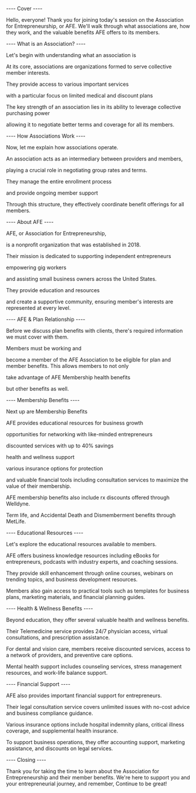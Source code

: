 ---- Cover ----

Hello, everyone! Thank you for joining today's session on the Association for Entrepreneurship, or AFE. We'll walk through what associations are, how they work, and the valuable benefits AFE offers to its members.

---- What is an Association? ----

Let's begin with understanding what an association is 

At its core, associations are organizations formed to serve collective member interests. 

They provide access to various important services 

with a particular focus on limited medical and discount plans

The key strength of an association lies in its ability to leverage collective purchasing power 

allowing it to negotiate better terms and coverage for all its members.

---- How Associations Work ----

Now, let me explain how associations operate. 

An association acts as an intermediary between providers and members, 

playing a crucial role in negotiating group rates and terms. 

They manage the entire enrollment process 

and provide ongoing member support 

Through this structure, they effectively coordinate benefit offerings for all members.

---- About AFE ----

AFE, or Association for Entrepreneurship, 

is a nonprofit organization that was established in 2018. 

Their mission is dedicated to supporting independent entrepreneurs 

empowering gig workers 

and assisting small business owners across the United States. 

They provide education and resources 

and create a supportive community, ensuring member's interests are represented at every level.

---- AFE & Plan Relationship ----

Before we discuss plan benefits with clients, there's required information we must cover with them.

Members must be working and

become a member of the AFE Association to be eligible for plan and member benefits. This allows members to not only 

take advantage of AFE Membership health benefits 

but other benefits as well. 

---- Membership Benefits ----

Next up are Membership Benefits

AFE provides educational resources for business growth 

opportunities for networking with like-minded entrepreneurs 

discounted services with up to 40% savings 

health and wellness support 

various insurance options for protection 

and valuable financial tools including consultation services to maximize the value of their membership.

AFE membership benefits also include rx discounts offered through Welldyne. 

Term life, and Accidental Death and Dismemberment benefits through MetLife.

---- Educational Resources ----

Let's explore the educational resources available to members. 

AFE offers business knowledge resources including eBooks for entrepreneurs, podcasts with industry experts, and coaching sessions. 

They provide skill enhancement through online courses, webinars on trending topics, and business development resources. 

Members also gain access to practical tools such as templates for business plans, marketing materials, and financial planning guides.

---- Health & Wellness Benefits ----

Beyond education, they offer several valuable health and wellness benefits. 

Their Telemedicine service provides 24/7 physician access, virtual consultations, and prescription assistance. 

For dental and vision care, members receive discounted services, access to a network of providers, and preventive care options. 

Mental health support includes counseling services, stress management resources, and work-life balance support.

---- Financial Support ----

AFE also provides important financial support for entrepreneurs. 

Their legal consultation service covers unlimited issues with no-cost advice and business compliance guidance. 

Various insurance options include hospital indemnity plans, critical illness coverage, and supplemental health insurance. 

To support business operations, they offer accounting support, marketing assistance, and discounts on legal services.

---- Closing ----

Thank you for taking the time to learn about the Association for Entrepreneurship and their member benefits. We're here to support you and your entrepreneurial journey, and remember, Continue to be great!


